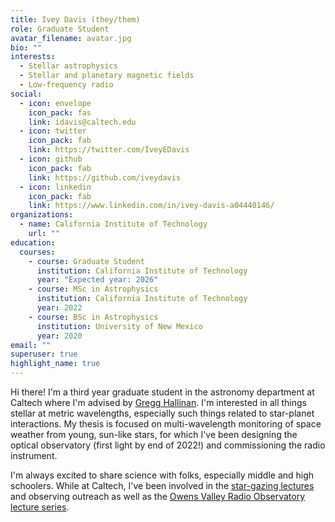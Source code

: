 ```yaml
---
title: Ivey Davis (they/them)
role: Graduate Student
avatar_filename: avatar.jpg
bio: ""
interests:
  - Stellar astrophysics
  - Stellar and planetary magnetic fields
  - Low-frequency radio
social:
  - icon: envelope
    icon_pack: fas
    link: idavis@caltech.edu
  - icon: twitter
    icon_pack: fab
    link: https://twitter.com/IveyEDavis
  - icon: github
    icon_pack: fab
    link: https://github.com/iveydavis
  - icon: linkedin
    icon_pack: fab
    link: https://www.linkedin.com/in/ivey-davis-a04440146/
organizations:
  - name: California Institute of Technology
    url: ""
education:
  courses:
    - course: Graduate Student
      institution: California Institute of Technology
      year: "Expected year: 2026"
    - course: MSc in Astrophysics
      institution: California Institute of Technology
      year: 2022
    - course: BSc in Astrophysics
      institution: University of New Mexico
      year: 2020
email: ""
superuser: true
highlight_name: true
---
```

Hi there! I'm a third year graduate student in the astronomy department at Caltech where I'm advised by [Gregg Hallinan](https://pma.caltech.edu/people/gregg-w-hallinan). I'm interested in all things stellar at metric wavelengths, especially such things related to star-planet interactions. My thesis is focused on multi-wavelength monitoring of space weather from young, sun-like stars, for which I've been designing the optical observatory (first light by end of 2022!) and commissioning the radio instrument.

I'm always excited to share science with folks, especially middle and high schoolers. While at Caltech, I've been involved in the [star-gazing lectures](https://www.youtube.com/watch?v=w8bZ7fBSmrA) and observing outreach as well as the [Owens Valley Radio Observatory](https://bishopvisitor.com/event/astronomy-lecture-series-cosmic-acoustics/) [lecture series](https://docs.google.com/presentation/d/1l73D4THHIxnWU40V0MQCLqNjcmZDG8wEX5XNsSXFR8Y/edit?usp=sharing).